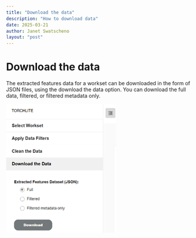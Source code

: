 ```yaml
---
title: "Download the data"
description: "How to download data"
date: 2025-03-21
author: Janet Swatscheno
layout: "post"
---
```


# Download the data
The extracted features data for a workset can be downloaded in the form of JSON files, using the download the data option. You can download the full data, filtered, or filtered metadata only.

<img src="images/downloaddata.png" alt="select workset" width="300"/>
